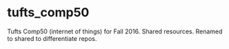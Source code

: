 # tufts_comp50
Tufts Comp50 (internet of things) for Fall 2016. Shared resources.
Renamed to shared to differentiate repos.
